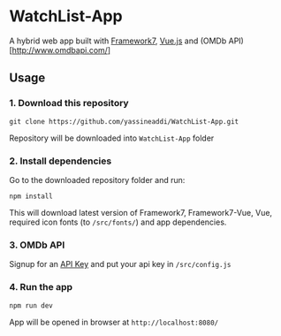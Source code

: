 # WatchList-App
A hybrid web app built with [Framework7](http://framework7.io/), [Vue.js](https://vuejs.org/) and (OMDb API)[http://www.omdbapi.com/]

## Usage

### 1. Download this repository
```
git clone https://github.com/yassineaddi/WatchList-App.git
```

Repository will be downloaded into `WatchList-App` folder

### 2. Install dependencies

Go to the downloaded repository folder and run:
```
npm install
```

This will download latest version of Framework7, Framework7-Vue, Vue, required icon fonts (to `/src/fonts/`) and app dependencies.

### 3. OMDb API

Signup for an [API Key](http://www.omdbapi.com/apikey.aspx) and put your api key in `/src/config.js`

### 4. Run the app

```
npm run dev
```

App will be opened in browser at `http://localhost:8080/`


